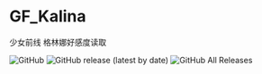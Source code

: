 # GF_Kalina
少女前线 格林娜好感度读取

![GitHub](https://img.shields.io/github/license/xxzl0130/GF_Kalina) ![GitHub release (latest by date)](https://img.shields.io/github/v/release/xxzl0130/GF_Kalina) ![GitHub All Releases](https://img.shields.io/github/downloads/xxzl0130/GF_Kalina/total)  